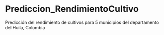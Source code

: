 # Prediccion_RendimientoCultivo
Predicción del rendimiento de cultivos para 5 municipios del departamento del Huila, Colombia
